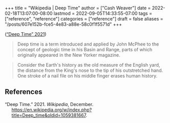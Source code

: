 +++
title = "Wikipedia | Deep Time"
author = ["Cash Weaver"]
date = 2022-02-18T13:07:00-08:00
lastmod = 2022-09-05T14:33:55-07:00
tags = ["reference", "reference"]
categories = ["reference"]
draft = false
aliases = "/posts/607e152b-fce5-4e83-a88e-58c0f1f5571d"
+++

(<a href="#citeproc_bib_item_1">“Deep Time” 2021</a>)

> Deep time is a term introduced and applied by John McPhee to the concept of geologic time in his Basin and Range, parts of which originally appeared in the New Yorker magazine.

<!--quoteend-->

> Consider the Earth's history as the old measure of the English yard, the distance from the King's nose to the tip of his outstretched hand. One stroke of a nail file on his middle finger erases human history.

## References

<style>.csl-entry{text-indent: -1.5em; margin-left: 1.5em;}</style><div class="csl-bib-body">
  <div class="csl-entry"><a id="citeproc_bib_item_1"></a>“Deep Time.” 2021. <i>Wikipedia</i>, December. <a href="https://en.wikipedia.org/w/index.php?title=Deep_time&oldid=1059381667">https://en.wikipedia.org/w/index.php?title=Deep_time&#38;oldid=1059381667</a>.</div>
</div>
